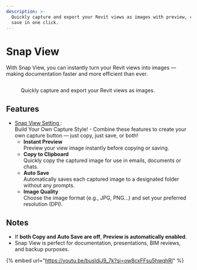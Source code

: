 ```yaml
---
description: >-
  Quickly capture and export your Revit views as images with preview, copy and
  save in one click.
---
```


# Snap View

With Snap View, you can instantly turn your Revit views into images — making documentation faster and more efficient than ever.

<figure><img src="../../.gitbook/assets/Gitbook_Snap View2.png" alt=""><figcaption><p>Quickly capture and export your Revit views as images.</p></figcaption></figure>

## Features

* [Snap View Setting ](snap-view-setting.md): \
  Build Your Own Capture Style! - Combine these features to create your own capture button — just copy, just save, or both!
  * **Instant Preview**\
    Preview your view image instantly before copying or saving.
  * **Copy to Clipboard**\
    Quickly copy the captured image for use in emails, documents or chats.
  * **Auto Save**\
    Automatically saves each captured image to a designated folder without any prompts.
  * **Image Quality**\
    Choose the image format (e.g., JPG, PNG...) and set your preferred resolution (DPI).

## Notes

* If **both Copy and Auto Save are off**, **Preview is automatically enabled**.
* Snap View is perfect for documentation, presentations, BIM reviews, and backup purposes.

{% embed url="https://youtu.be/busIdiJ9_7k?si=ow8cxFFsu5hwqhRl" %}

